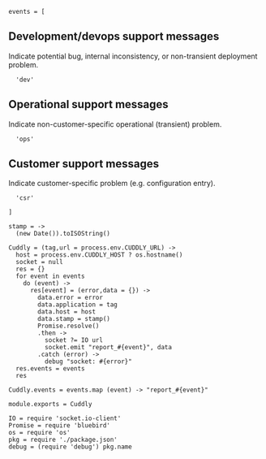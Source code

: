     events = [

Development/devops support messages
-----------------------------------

Indicate potential bug, internal inconsistency, or non-transient deployment problem.

      'dev'

Operational support messages
----------------------------

Indicate non-customer-specific operational (transient) problem.

      'ops'

Customer support messages
-------------------------

Indicate customer-specific problem (e.g. configuration entry).

      'csr'

    ]

    stamp = ->
      (new Date()).toISOString()

    Cuddly = (tag,url = process.env.CUDDLY_URL) ->
      host = process.env.CUDDLY_HOST ? os.hostname()
      socket = null
      res = {}
      for event in events
        do (event) ->
          res[event] = (error,data = {}) ->
            data.error = error
            data.application = tag
            data.host = host
            data.stamp = stamp()
            Promise.resolve()
            .then ->
              socket ?= IO url
              socket.emit "report_#{event}", data
            .catch (error) ->
              debug "socket: #{error}"
      res.events = events
      res

    Cuddly.events = events.map (event) -> "report_#{event}"

    module.exports = Cuddly

    IO = require 'socket.io-client'
    Promise = require 'bluebird'
    os = require 'os'
    pkg = require './package.json'
    debug = (require 'debug') pkg.name
